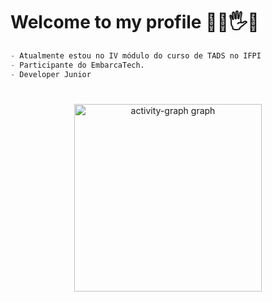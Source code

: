 

# Welcome to my profile 👨‍💻🖐️🪽

```python
- Atualmente estou no IV módulo do curso de TADS no IFPI
- Participante do EmbarcaTech.
- Developer Junior
```
###



<br>
<div align="center">
  <img src="https://github-readme-activity-graph.vercel.app/graph?username=Victor-Sarris&radius=16&theme=react&area=true&order=5" height="300" alt="activity-graph graph"  />
</div>

###

